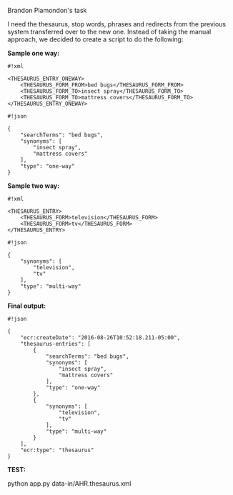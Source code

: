 Brandon Plamondon's task

I need the thesaurus, stop words, phrases and redirects from the previous system transferred over to the new one.
Instead of taking the manual approach, we decided to create a script to do the following:

**Sample one way:**

```
#!xml

<THESAURUS_ENTRY_ONEWAY>
	<THESAURUS_FORM_FROM>bed bugs</THESAURUS_FORM_FROM>
	<THESAURUS_FORM_TO>insect spray</THESAURUS_FORM_TO>
	<THESAURUS_FORM_TO>mattress covers</THESAURUS_FORM_TO>
</THESAURUS_ENTRY_ONEWAY>
```

```
#!json

{
    "searchTerms": "bed bugs",
    "synonyms": [
    	"insect spray", 
    	"mattress covers"
	],
    "type": "one-way"
}
```


**Sample two way:**

```
#!xml

<THESAURUS_ENTRY>
	<THESAURUS_FORM>television</THESAURUS_FORM>
	<THESAURUS_FORM>tv</THESAURUS_FORM>
</THESAURUS_ENTRY>
```



```
#!json

{
    "synonyms": [
        "television",
        "tv"
    ],
    "type": "multi-way"
}
```


**Final output:**

```
#!json

{
    "ecr:createDate": "2016-08-26T10:52:18.211-05:00",
    "thesaurus-entries": [
	    {
		    "searchTerms": "bed bugs",
		    "synonyms": [
		    	"insect spray", 
		    	"mattress covers"
			],
		    "type": "one-way"
		},
		{
		    "synonyms": [
		        "television",
		        "tv"
		    ],
		    "type": "multi-way"
		}
    ],	
    "ecr:type": "thesaurus"
}
```

**TEST:**

python app.py data-in/AHR.thesaurus.xml